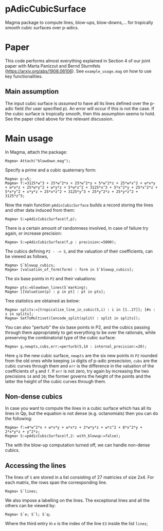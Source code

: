 # pAdicCubicSurface
Magma package to compute lines, blow-ups, blow-downs,... for tropically smooth cubic surfaces over p-adics.

# Paper

This code performs almost everything explained in Section 4 of our joint paper with Marta Panizzut and Bernd Sturmfels (https://arxiv.org/abs/1908.06106). See `example_usage.mag` on how to use key functionalities.

## Main assumption

The input cubic surface is *assumed* to have all its lines defined over the p-adic field (for user specified p). An error will occur if this is not the case. If the cubic surface is tropically smooth, then this assumption seems to hold. See the paper cited above for the relevant discussion.

# Main usage

In Magma, attach the package:

    Magma> Attach("blowdown.mag");

Specify a prime and a cubic quaternary form:

    Magma> p:=5;
    Magma> f:=3125*w^3 + 25*w^2*x + 25*w^2*y + 5*w^2*z + 25*w*x^2 + w*x*y + w*x*z + 25*w*y^2 + w*y*z + 5*w*z^2 + 3125*x^3 + 5*x^2*y + 25*x^2*z + 5*x*y^2 + x*y*z + 25*x*z^2 + 3125*y^3 + 25*y^2*z + 25*y*z^2 + 3125*z^3;

Now the main function `pAdicCubicSurface` builds a record storing the lines and other data induced from them:

    Magma> S:=pAdicCubicSurface(f,p);

There is a certain amount of randomness involved, in case of failure try again, or increase precision:

    Magma> S:=pAdicCubicSurface(f,p : precision:=5000);

The cubics defining `P2 - -> S`, and the valuation of their coefficients, can be viewed as follows,

    Magma> S`blowup_cubics;
    Magma> [valuation_of_form(form) : form in S`blowup_cubics];

The six base points in `P2` and their valuations:
    
    Magma> pts:=blowdown_lines(S`marking); 
    Magma> [[Valuation(p) : p in pt] : pt in pts];

Tree statistics are obtained as below:
  
    Magma> splits:=[tropicalize_line_in_cubic(S,i) : i in [1..27]]; [#s : s in splits];
    Magma> SetToMultiset([encode_split(split) : split in splits]);

You can also "perturb" the six base points in P2, and the cubics passing through them appropriately to get everything to be over the rationals, while preserving the combinatorial type of the cubic surface:

    Magma> g,newpts,cubs,err:=perturb(S,14 : internal_precision:=20); 

Here `g` is the new cubic surface, `newpts` are the six new points in `P2` rounded from the old ones while keeping `14` digits of p-adic presecision, `cubs` are the cubic curves through them and `err` is the difference in the valuation of the coefficients of `g` and `f`. If `err` is not zero, try again by increasing the two precisions `14` and `20`; the former governs the height of the points and the latter the height of the cubic curves through them.

## Non-dense cubics

In case you want to compute the lines in a cubic surface which has all its lines in Qp, but the equation is not dense (e.g. octanomials) then you can do the following:

    Magma> f:=4*w^2*x + w*x*y + w*x*z + 2*w*y*z + w*z^2 + 8*x^2*y + 2*x*y*z + y^2*z;
    Magma> S:=pAdicCubicSurface(f,2: with_blowup:=false);

The with the blow-up computation turned off, we can handle non-dense cubics.

## Accessing the lines

The lines of `S` are stored in a list consisting of 27 matricies of size 2x4. For each matrix, the rows span the corresponding line. 

    Magma> S`lines;

We also impose a labelling on the lines. The exceptional lines and all the others can be viewed by:

    Magma> S`e; S`l; S`q;

Where the third entry in `e` is the index of the line `E3` inside the list `lines`;

